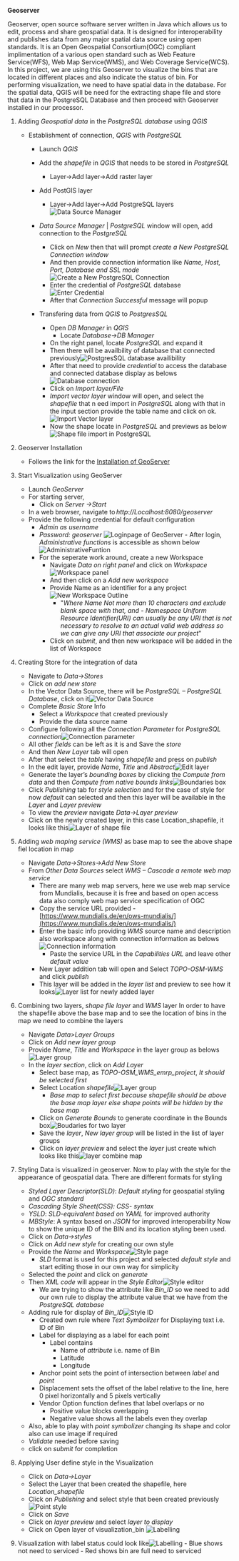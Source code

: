 
**Geoserver**

Geoserver, open source software server written in Java which allows us to edit, process and share geospatial data. It is designed for interoperability and publishes data from any major spatial data source using open standards. It is an Open Geospatial Consortium(OGC) compliant implimentation of a various open standard such as Web Feature Service(WFS), Web Map Service(WMS), and Web Coverage Service(WCS).
In this project, we are using this Geoserver to visualize the bins that are located in different places and also indicate the status of bin. For performing visualization, we need to have spatial data in the database. For the spatial data, QGIS will be need for the extracting shape file and store that data in the PostgreSQL Database and  then proceed with Geoserver installed in our processor.

 1. Adding *Geospatial data* in the *PostgreSQL database* using *QGIS*
      - Establishment of connection, *QGIS* with *PostgreSQL*
        - Launch *QGIS*
        - Add the *shapefile* in *QGIS* that needs to be stored in *PostgreSQL*
          - Layer->Add layer->Add raster layer
        - Add PostGIS layer
          - Layer->Add layer->Add PostgreSQL layers![Data Source Manager](https://github.com/emrp/emrp2018_Moers_Trashbins/blob/bhuwan/pictures/geoserver%20photo/Screen%20Shot%202019-02-12%20at%208.39.28%20PM.png)
         - *Data Source Manager* | *PostgreSQL* window will open,  add connection to the *PostgreSQL*
	         - Click on *New* then that will prompt *create a New PostgreSQL Connection window*  
	         - And then provide connection information like *Name, Host, Port, Database and SSL mode*![Create a New PostgreSQL Connection](https://github.com/emrp/emrp2018_Moers_Trashbins/blob/bhuwan/pictures/geoserver%20photo/Screen%20Shot%202019-02-12%20at%208.43.40%20PM.png)
	         - Enter the credential of *PostgreSQL* database![Enter Credential](https://github.com/emrp/emrp2018_Moers_Trashbins/blob/bhuwan/pictures/geoserver%20photo/Screen%20Shot%202019-02-12%20at%208.44.03%20PM.png)
	         - After that *Connection Successful* message will popup
	        
          - Transfering data from *QGIS* to *PostgresSQL*
            - Open *DB Manager* in *QGIS*
              - Locate *Database->DB Manager*
            - On the right panel, locate *PostgreSQL* and expand it 
            - Then there will be availbility of database that connected previously![PostgresSQL database availibility](https://github.com/emrp/emrp2018_Moers_Trashbins/blob/bhuwan/pictures/geoserver%20photo/Screen%20Shot%202019-02-12%20at%208.52.32%20PM.png)
            - After that need to provide *credential*  to access the database and connected database display as belows![Database connection](https://github.com/emrp/emrp2018_Moers_Trashbins/blob/bhuwan/pictures/geoserver%20photo/Screen%20Shot%202019-02-12%20at%208.58.28%20PM.png)
            - Click on *Import layer/File*
            - *Import vector layer* window will open, and  select the *shapefile* that n eed import in *PostgreSQL* along with that in the input section provide the table name and click on ok.![Import Vector layer](https://github.com/emrp/emrp2018_Moers_Trashbins/blob/bhuwan/pictures/geoserver%20photo/import%20vector%20layer.png)
            - Now the shape locate in *PostgreSQL* and  previews as below![Shape file import in PostgreSQL](https://github.com/emrp/emrp2018_Moers_Trashbins/blob/bhuwan/pictures/geoserver%20photo/shapefile%20imported%20in%20postGIS.png)
            
        
 2.  Geoserver Installation 
		- Follows the link for the [Installation of GeoServer](https://docs.geoserver.org/stable/en/user/installation/index.html#installation)
 3.  Start Visualization using GeoServer 
		-  Launch *GeoServer* 
		- For starting server, 
		  - Click on *Server ->Start*
		- In a web browser, navigate to *http://Localhost:8080/geoserver* 
		- Provide the following credential for default configuration
			 - *Admin as username*
			 - *Password: geoserver*
![Loginpage of GeoServer](https://github.com/emrp/emrp2018_Moers_Trashbins/blob/bhuwan/pictures/geoserver%20photo/geoserver%20login%20page.png)
         - After login, *Administrative functions* is accessible as shown below
![AdministrativeFuntion](https://github.com/emrp/emrp2018_Moers_Trashbins/blob/bhuwan/pictures/geoserver%20photo/geoserver%20after%20lonin.png)
          - For the seperate work around, create a  new Workspace
			 - Navigate *Data on right panel* and click on *Workspace*![Workspace panel](https://github.com/emrp/emrp2018_Moers_Trashbins/blob/bhuwan/pictures/geoserver%20photo/workspace.png)
			 - And then click on a *Add new workspace* 
			 - Provide Name as an identifier for a any project![New Workspace Outline](https://github.com/emrp/emrp2018_Moers_Trashbins/blob/bhuwan/pictures/geoserver%20photo/new%20workspace.png)
				 +  "*Where Name Not more than 10 characters and exclude blank space with that, and -   Namespace Uniform Resource Identifier(URI) can usually be any URI that is not necessary to resolve to an actual valid web address so we can give any URI that associate our project*"
			 - Click on *submit*, and then new workspace will be added in the list of Workspace
			 
			 
 4. Creating Store for the integration of data
	 - Navigate to *Data->Stores*
	 - Click on *add new store*
	 - In the Vector Data Source, there will be  *PostgreSQL – PostgreSQL Database*, click on it![Vector Data Source](https://github.com/emrp/emrp2018_Moers_Trashbins/blob/bhuwan/pictures/geoserver%20photo/New%20store.png)
	 - Complete *Basic Store* Info
		 - Select a *Workspace* that  created  previously
		 - Provide the data source name
	- Configure following  all the *Connection Parameter* for *PostgreSQL connection*![Connection parameter](https://github.com/emrp/emrp2018_Moers_Trashbins/blob/bhuwan/pictures/geoserver%20photo/connection%20parameter.png)
	- All other *fields* can be left as it is and  Save the *store*
	- And then *New Layer* tab will open
	- After that select the *table* having *shapefile* and press on *publish*
	- In the edit layer, provide *Name*, *Title* and *Abstract*![Edit layer](https://github.com/emrp/emrp2018_Moers_Trashbins/blob/bhuwan/pictures/geoserver%20photo/edit%20layer%20detail.png)
	- Generate the layer’s *bounding boxes* by clicking the *Compute from data* and then *Compute from native bounds links*![Boundaries box](https://github.com/emrp/emrp2018_Moers_Trashbins/blob/bhuwan/pictures/geoserver%20photo/Bounding%20Boxes.png)
	- Click *Publishing* tab for *style selection* and for the case of style for now *default* can selected and then this layer will be available in the *Layer* and *Layer preview*
	- To view the *preview* navigate *Data->Layer preview*
	- Click on the newly created layer, in this case Location_shapefile, it looks like this![Layer of shape file](https://github.com/emrp/emrp2018_Moers_Trashbins/blob/bhuwan/pictures/geoserver%20photo/layer%20of%20shapefile.png)
 5.  Adding *web maping service (WMS)* as base map to see the above shape fiel location in map
	 - Navigate *Data->Stores->Add New Store*
	 - From *Other Data Sources* select *WMS – Cascade a remote web map service*
		 - There are many web map servers, here we use web map service from Mundialis, because it is free and based on open access data also comply web map service specification of OGC
		 - Copy the service URL provided  -   [https://www.mundialis.de/en/ows-mundialis/](https://www.mundialis.de/en/ows-mundialis/)
		 - Enter the basic info providing *WMS* source name and description also workspace along with connection information as belows![Connection information](https://github.com/emrp/emrp2018_Moers_Trashbins/blob/bhuwan/pictures/geoserver%20photo/connection%20info.png)
			 - Paste the service URL in the *Capabilities URL* and leave other *default value*
		 - New Layer addition tab will open and Select *TOPO-OSM-WMS* and click *publish*
		 - This layer will be added in the *layer list* and  preview to see how it looks![Layer list for newly added layer](https://github.com/emrp/emrp2018_Moers_Trashbins/blob/bhuwan/pictures/geoserver%20photo/layer%20list.png)
 6. Combining two layers, *shape file layer* and *WMS* layer 
In order to have the shapefile above the base map and to see the location of bins in the map we need to combine the layers
	 - Navigate  *Data>Layer Groups*
	 - Click on *Add new layer group*
	 - Provide *Name*, *Title* and *Workspace* in the layer group as belows![Layer group](https://github.com/emrp/emrp2018_Moers_Trashbins/blob/bhuwan/pictures/geoserver%20photo/add%20layer%20group%20field.png)
	 - In  the *layer section*, click on *Add Layer*
		 - Select base map, as *TOPO-OSM_WMS_emrp_project*, *It should be selected first* 
		 - Select Location *shapefile*![Layer group ](https://github.com/emrp/emrp2018_Moers_Trashbins/blob/bhuwan/pictures/geoserver%20photo/adding%20layer.png)
			 - *Base map to select first because shapefile should be above the base map layer else shape points will be hidden by the base map*
		  - Click on *Generate Bounds* to generate coordinate in the Bounds box![Boudaries for two layer](https://github.com/emrp/emrp2018_Moers_Trashbins/blob/bhuwan/pictures/geoserver%20photo/added%20layer%20bound%20value.png)
		  - Save the *layer*, *New layer group* will be listed in the list of layer groups
		  - Click on *layer preview* and select the *layer* just create which looks like this![layer combine map](https://github.com/emrp/emrp2018_Moers_Trashbins/blob/bhuwan/pictures/geoserver%20photo/layer%20combine%20map.png)
 7. Styling
Data is visualized in geoserver. Now to  play with the style for the appearance of geospatial data. There are different formats for styling
	 - *Styled Layer Descriptor(SLD)*: *Default styling* for geospatial styling and *OGC standard*
	 - *Cascading Style Sheet(CSS): CSS- syntax*
	 - *YSLD*: *SLD-equivalent based on YAML* for improved authority
	 - *MBStyle*: A syntax based on *JSON* for improved interoperability
Now to show the unique ID of the BIN and its location styling been used.
	- Click on *Data->styles*
	- Click on *Add new style* for creating our own style
	- Provide the *Name* and *Workspace*![Style page](https://github.com/emrp/emrp2018_Moers_Trashbins/blob/bhuwan/pictures/geoserver%20photo/style%20page.png)
		- *SLD* format is used for this project and selected *default style* and start editing those in our own way for simplicity
	- Selected the  *point* and click on *generate*
	- Then *XML code* will appear in the *Style Editor*![Style editor](https://github.com/emrp/emrp2018_Moers_Trashbins/blob/bhuwan/pictures/geoserver%20photo/style%20editor.png)
		- We are trying to show the attribute like *Bin_ID* so we need to add our own rule to display the attribute value that we have from the *PostgreSQL database*
	- Adding rule for display of *Bin_ID*![Style ID](https://github.com/emrp/emrp2018_Moers_Trashbins/blob/bhuwan/pictures/geoserver%20photo/style%20for%20id.png)
		- Created own rule where *Text Symbolizer* for Displaying text i.e. ID of Bin
		- Label for displaying as a label for each point
			- Label contains
				- Name of *attribute* i.e. name of Bin 
				- Latitude
				- Longitude
		- Anchor point sets the point of intersection between *label* and *point* 
		- Displacement sets the offset of the label relative to the line, here 0 pixel horizontally and 5 pixels vertically
		- Vendor Option function defines that label overlaps or no
			- Positive value blocks overlapping
			- Negative value shows all the labels even they overlap
	- Also, able to  play with *point symbolizer* changing its shape and color also can use image if required
	- *Validate* needed before saving
	- click on *submit* for completion
 8. Applying User define style in the Visualization
	 - Click on *Data->Layer*
	 - Select the Layer that been created  the shapefile, here *Location_shapefile*
	 - Click on *Publishing* and select  style that been created previously![Point style](https://github.com/emrp/emrp2018_Moers_Trashbins/blob/bhuwan/pictures/geoserver%20photo/sty;e%20selection.png)
	 - Click on *Save*
	 - Click on *layer preview* and select  *layer to display*
	 - Click on Open layer of visualization_bin ![Labelling](https://github.com/emrp/emrp2018_Moers_Trashbins/blob/bhuwan/pictures/geoserver%20photo/labeling.png)
 9. Visualization with label status could look like![Labelling](https://github.com/emrp/emrp2018_Moers_Trashbins/blob/bhuwan/pictures/geoserver%20photo/status.png)
		 - Blue shows not need to serviced
		 - Red shows bin are full need to serviced 
